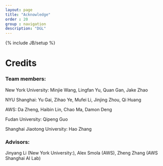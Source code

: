 ```yaml
---
layout: page
title: "Acknowledge"
order : 20
group : navigation
description: "DGL"
---
```

{% include JB/setup %}

# Credits

### Team members:
New York University: Minjie Wang, Lingfan Yu, Quan Gan, Jake Zhao

NYU Shanghai: Yu Gai, Zihao Ye, Mufei Li, Jinjing Zhou, Qi Huang

AWS: Da Zheng, Haibin Lin, Chao Ma, Damon Deng

Fudan University: Qipeng Guo

Shanghai Jiaotong University: Hao Zhang

### Advisors:
Jinyang Li (New York University:), Alex Smola (AWS), Zheng Zhang (AWS Shanghai AI Lab)

